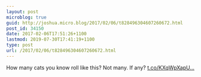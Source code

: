 ```yaml
---
layout: post
microblog: true
guid: http://joshua.micro.blog/2017/02/06/t828496304607260672.html
post_id: 34150
date: 2017-02-06T17:51:26+1100
lastmod: 2019-07-30T17:41:19+1100
type: post
url: /2017/02/06/t828496304607260672.html
---
```

How many cats you know roll like this? Not many. If any? [t.co/KXqWpXapU...](https://t.co/KXqWpXapUK)
